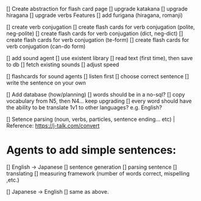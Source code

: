 [] Create abstraction for flash card page
    [] upgrade katakana
    [] upgrade hiragana
    [] upgrade verbs
    Features
    [] add furigana (hiragana, romanji)

    
[] create verb conjugation 
    [] create flash cards for verb conjugation (polite, neg-polite)
    [] create flash cards for verb conjugation (dict, neg-dict)
    [] create flash cards for verb conjugation (te-form)
    [] create flash cards for verb conjugation (can-do form)


[] add sound agent
    [] use existent library
    [] read text (first time), then save to db
    [] fetch existing sounds
    [] adjust speed


[] flashcards for sound agents
    [] listen first
    [] choose correct sentence
    [] write the sentence on your own


[] Add database (how/planning)
    [] words should be in a no-sql?
    [] copy vocabulary from N5, then N4... keep upgrading
    [] every word should have the ability to be translate 1v1 to other languages? e.g. English?


[] Setence parsing (noun, verbs, particles, sentence ending... etc)
| Reference: https://j-talk.com/convert

# Agents to add simple sentences:
[] English -> Japanese
    [] sentence generation
    [] parsing sentence
    [] translating
    [] measuring framework (number of words correct, mispelling ,etc.)
    
[] Japanese -> English
    [] same as above.


